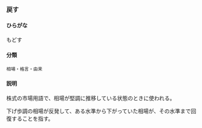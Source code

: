 <div style="display:none;">

## [あ行](securities-terms?id=あ行)
## [か行](securities-terms?id=か行)
## [さ行](securities-terms?id=さ行)
## [た行](securities-terms?id=た行)
## [な行](securities-terms?id=な行)
## [は行](securities-terms?id=は行)
## [ま行](securities-terms?id=ま行)

</div>

### 戻す

#### ひらがな

もどす

#### 分類

`相場・格言・由来`

#### 説明

株式の市場用語で、相場が堅調に推移している状態のときに使われる。
下げ歩調の相場が反発して、ある水準から下がっていた相場が、その水準まで回復することを指す。 

<div style="display:none;">

## [や行](securities-terms?id=や行)
## [ら行](securities-terms?id=ら行)
## [わ行](securities-terms?id=わ行)
## [英数字・記号](securities-terms?id=英数字・記号)

</div>

